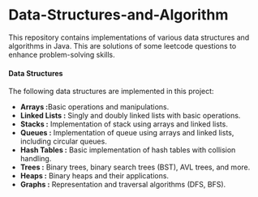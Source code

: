 # Data-Structures-and-Algorithm

This repository contains implementations of various data structures and algorithms in Java. This are solutions of some leetcode questions to enhance problem-solving skills.

<h4>Data Structures</h4>
The following data structures are implemented in this project:
<ul>
  <li><b>Arrays :</b>Basic operations and manipulations.</li>
  <li><b>Linked Lists :</b> Singly and doubly linked lists with basic operations.</li>
  <li><b>Stacks :</b> Implementation of stack using arrays and linked lists. </li>
  <li><b>Queues :</b> Implementation of queue using arrays and linked lists, including circular queues.  </li>
  <li><b>Hash Tables :</b> Basic implementation of hash tables with collision handling.</li>
  <li><b>Trees :</b> Binary trees, binary search trees (BST), AVL trees, and more.</li>
  <li><b>Heaps :</b> Binary heaps and their applications.</li>
  <li><b>Graphs :</b> Representation and traversal algorithms (DFS, BFS).</li>
</ul>






